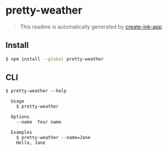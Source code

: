 # pretty-weather

> This readme is automatically generated by [create-ink-app](https://github.com/vadimdemedes/create-ink-app)

## Install

```bash
$ npm install --global pretty-weather
```

## CLI

```
$ pretty-weather --help

  Usage
    $ pretty-weather

  Options
    --name  Your name

  Examples
    $ pretty-weather --name=Jane
    Hello, Jane
```
